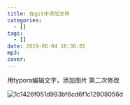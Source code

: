 ```yaml
---
title: 在git中添加文件
categories:
  - []
tags:
  - []
date: 2019-06-04 16:36:05
mp3:
cover:
---
```

用typora编辑文字，添加图片
第二次修改

![1c1426f051d993bf6cd6f1c12908056d](../../../blog/source/assets/images/1c1426f051d993bf6cd6f1c12908056d.jpg)